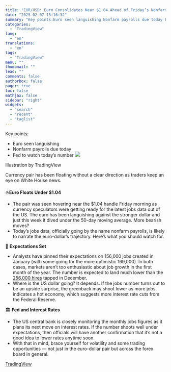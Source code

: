 ```yaml
---
title: "EUR/USD: Euro Consolidates Near $1.04 Ahead of Friday’s Nonfarm Payrolls. What’s Next?"
date: "2025-02-07 15:16:32"
summary: "Key points:Euro seen languishing Nonfarm payrolls due today Fed to watch today’s number Illustration by TradingViewCurrency pair has been floating without a clear direction as traders keep an eye on White House news. ⛵Euro Floats Under $1.04The pair was seen hovering near the $1.04 handle Friday morning as currency speculators..."
categories:
  - "TradingView"
lang:
  - "en"
translations:
  - "en"
tags:
  - "TradingView"
menu: ""
thumbnail: ""
lead: ""
comments: false
authorbox: false
pager: true
toc: false
mathjax: false
sidebar: "right"
widgets:
  - "search"
  - "recent"
  - "taglist"
---
```


Key points:

* Euro seen languishing
* Nonfarm payrolls due today
* Fed to watch today’s number
![](https://s3.tradingview.com/news/image/tradingview:b1b3c43b8094b-6ed3d404e7334cdc8c4da3804968ad4a-resized.jpeg)

Illustration by TradingView

Currency pair has been floating without a clear direction as traders keep an eye on White House news.

⛵**Euro Floats Under $1.04**

* The pair was seen hovering near the $1.04 handle Friday morning as currency speculators were getting ready for the latest jobs data out of the US. The euro has been languishing against the stronger dollar and just this week it dived under the 50-day moving average. More bearish moves?
* Today’s jobs data, officially going by the name nonfarm payrolls, is likely to narrate the euro-dollar’s trajectory. Here’s what you should watch for.

🍓 **Expectations Set**

* Analysts have pinned their expectations on 156,000 jobs created in January (with some going for the more optimistic 169,000). In both cases, markets aren’t too enthusiastic about job growth in the first month of the year. The number is expected to land much lower than the [256,000 hires](https://www.tradingview.com/news/tradingview:95311e4ed094b:0-us-nfp-us-jobs-data-surprises-to-upside-with-256-000-filled-roles-in-december/) tapped in December.
* Where is the US dollar going? It depends. If the jobs number turns out to be an upside surprise, the greenback may shoot lower as more jobs indicates a hot economy, which suggests more interest rate cuts from the Federal Reserve.

🏛️ **Fed and Interest Rates**

* The US central bank is closely monitoring the monthly jobs figures as it plans its next move on interest rates. If the number shoots well under expectations, then officials will have another confirmation that it’s not a good idea to lower rates anytime soon.
* With that in mind, brace yourself for volatility and some trading opportunities — not just in the euro-dollar pair but across the forex board in general.

[TradingView](https://www.tradingview.com/news/tradingview:b1b3c43b8094b:0-eur-usd-euro-consolidates-near-1-04-ahead-of-friday-s-nonfarm-payrolls-what-s-next/)
